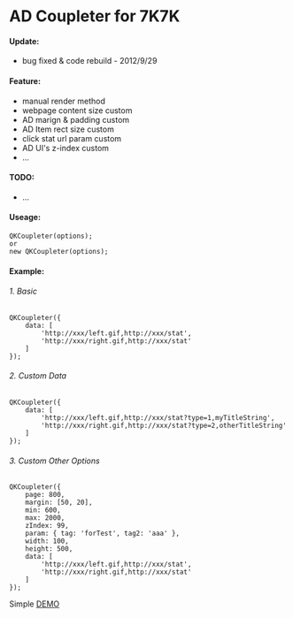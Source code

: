 AD Coupleter for 7K7K
=============

#### Update:
+ bug fixed & code rebuild - 2012/9/29

#### Feature:
+ manual render method
+ webpage content size custom
+ AD marign & padding custom
+ AD Item rect size custom
+ click stat url param custom
+ AD UI's z-index custom
+ ...

#### TODO:
+ ...

#### Useage:
    QKCoupleter(options);
    or
    new QKCoupleter(options);

#### Example:

###### 1. Basic
    QKCoupleter({
	    data: [
    	    'http://xxx/left.gif,http://xxx/stat',
    	    'http://xxx/right.gif,http://xxx/stat'
        ]
    });

###### 2. Custom Data
    QKCoupleter({
	    data: [
    	    'http://xxx/left.gif,http://xxx/stat?type=1,myTitleString',
    	    'http://xxx/right.gif,http://xxx/stat?type=2,otherTitleString'
        ]
    });

###### 3. Custom Other Options
    QKCoupleter({
        page: 800,
        margin: [50, 20],
        min: 600,
        max: 2000,
        zIndex: 99,
        param: { tag: 'forTest', tag2: 'aaa' },
        width: 100,
        height: 500,
	    data: [
    	    'http://xxx/left.gif,http://xxx/stat',
    	    'http://xxx/right.gif,http://xxx/stat'
        ]
    });


Simple [DEMO](http://zfkun.github.com/js/demo/QKCoupleter/)